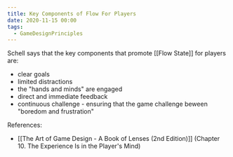 ```yaml
---
title: Key Components of Flow For Players
date: 2020-11-15 00:00
tags:
  - GameDesignPrinciples
---
```


Schell says that the key components that promote [[Flow State]] for players are:

* clear goals
* limited distractions
* the "hands and minds" are engaged
* direct and immediate feedback
* continuous challenge - ensuring that the game challenge beween "boredom and frustration"

References:

* [[The Art of Game Design - A Book of Lenses (2nd Edition)]] (Chapter 10. The Experience Is in the Player's Mind)
